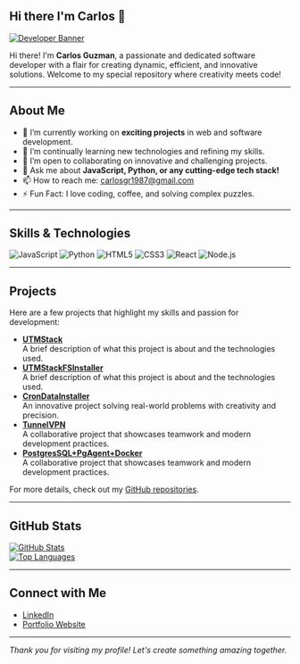 ## Hi there I'm Carlos 👋

[![Developer Banner](https://source.unsplash.com/featured/?developer)](https://github.com/yourusername)

Hi there! I'm **Carlos Guzman**, a passionate and dedicated software developer with a flair for creating dynamic, efficient, and innovative solutions. Welcome to my special repository where creativity meets code!

---

## About Me

- 🔭 I’m currently working on **exciting projects** in web and software development.
- 🌱 I’m continually learning new technologies and refining my skills.
- 🤝 I’m open to collaborating on innovative and challenging projects.
- 💬 Ask me about **JavaScript, Python, or any cutting-edge tech stack!**
- 📫 How to reach me: [carlosgr1987@gmail.com](mailto:carlosgr1987@gmail.com)
- ⚡ Fun Fact: I love coding, coffee, and solving complex puzzles.

---

## Skills & Technologies

![JavaScript](https://img.shields.io/badge/JavaScript-F7DF1E?style=flat&logo=javascript&logoColor=000)
![Python](https://img.shields.io/badge/Python-3776AB?style=flat&logo=python&logoColor=fff)
![HTML5](https://img.shields.io/badge/HTML5-E34F26?style=flat&logo=html5&logoColor=fff)
![CSS3](https://img.shields.io/badge/CSS3-1572B6?style=flat&logo=css3&logoColor=fff)
![React](https://img.shields.io/badge/React-20232A?style=flat&logo=react&logoColor=61DAFB)
![Node.js](https://img.shields.io/badge/Node.js-339933?style=flat&logo=nodedotjs&logoColor=fff)

---

## Projects

Here are a few projects that highlight my skills and passion for development:

- **[UTMStack](https://github.com/utmstack/UTMStack)**  
  A brief description of what this project is about and the technologies used.
- **[UTMStackFSInstaller](https://github.com/karlbrown87/UTMStackFSInstaller)**  
  A brief description of what this project is about and the technologies used.
- **[CronDataInstaller](https://github.com/karlbrown87/CronDataInstaller)**  
  An innovative project solving real-world problems with creativity and precision.
- **[TunnelVPN](https://github.com/karlbrown87/TunnelVPN)**  
  A collaborative project that showcases teamwork and modern development practices.
- **[PostgresSQL+PgAgent+Docker](https://github.com/karlbrown87/PostgreSQL-PgAgent)**  
  A collaborative project that showcases teamwork and modern development practices.
  
For more details, check out my [GitHub repositories](https://github.com/karlbrown87?tab=repositories).

---

## GitHub Stats

[![GitHub Stats](https://github-readme-stats.vercel.app/api?username=yourusername&show_icons=true&theme=radical)](https://github.com/karlbrown87)  
[![Top Languages](https://github-readme-stats.vercel.app/api/top-langs/?username=yourusername&layout=compact&theme=radical)](https://github.com/karlbrown87)

---

## Connect with Me

- [LinkedIn](https://ee.linkedin.com/in/carlos-guzm%C3%A1n-7353a79b)
- [Portfolio Website](https://utmstack.com)

---

*Thank you for visiting my profile! Let's create something amazing together.*
